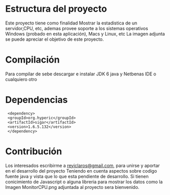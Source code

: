 # Estructura del proyecto
  Este proyecto tiene como finalidad Mostrar la estadistica de un servidor,CPU, etc, ademas provee 
  soporte a los sistemas operativos Windows (probado en esta aplicación), Macs y Linux, etc
  La imagen adjunta se puede apreciar el objetivo de este proyecto.

# Compilación
  Para compilar de sebe descargar e instalar JDK 6 java y Netbenas IDE o cualquiero otro

# Dependencias
     <dependency>
     <groupId>org.hyperic</groupId>
     <artifactId>sigar</artifactId>
     <version>1.6.5.132</version>
     </dependency>
 
# Contribución
  Los interesados escribirme a reyiclaros@gmail.com, para unirse y aportar en el desarrollo del proyecto
  Teniendo en cuenta aspectos sobre codigo fuente java y vista que lo que esta pendiente de desarrollo.
  Si tienen conicimiento de Javascript o alguna libreria para mostrar los datos como la Imagen MonitorCPU.png
  adjuntada al proyecto sera bienvenido.

